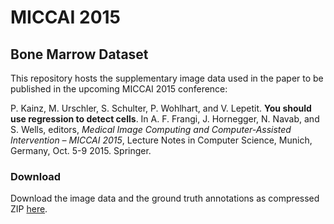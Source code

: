 # MICCAI 2015
## Bone Marrow Dataset
This repository hosts the supplementary image data used in the paper to be published in the upcoming MICCAI 2015 conference:

P. Kainz, M. Urschler, S. Schulter, P. Wohlhart, and V. Lepetit. **You should use regression to detect cells**. In A. F. Frangi, J. Hornegger, N. Navab, and S. Wells, editors, *Medical Image Computing and Computer-Assisted Intervention – MICCAI 2015*, Lecture Notes in Computer Science, Munich, Germany, Oct. 5-9 2015. Springer. 

### Download
Download the image data and the ground truth annotations as compressed ZIP [here](https://cdn.rawgit.com/pkainz/MICCAI2015/master/BM_dataset_MICCAI2015.zip).
